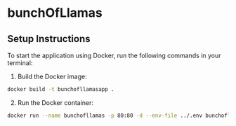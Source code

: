 # bunchOfLlamas

## Setup Instructions

To start the application using Docker, run the following commands in your terminal:

1. Build the Docker image:
```bash
docker build -t bunchofllamasapp .
```

2. Run the Docker container:
```bash
docker run --name bunchofllamas -p 80:80 -d --env-file ../.env bunchofllamasapp
```
